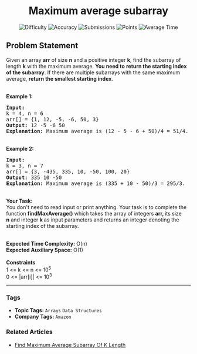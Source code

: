 <h1 align="center">Maximum average subarray</h1>

<p align="center">
  <img alt="Difficulty" title="Difficulty" src="https://custom-icon-badges.demolab.com/badge/Difficulty: Easy-1F222E?style=for-the-badge&logoColor=white&logo=fire"/>
  <img alt="Accuracy" title="Accuracy" src="https://custom-icon-badges.demolab.com/badge/Accuracy: 42.11%25-1F222E?style=for-the-badge&logoColor=white&logo=target"/>
  <img alt="Submissions" title="Submissions" src="https://custom-icon-badges.demolab.com/badge/Submissions: 15K+-1F222E?style=for-the-badge&logoColor=white&logo=repo"/>
  <img alt="Points" title="Points" src="https://custom-icon-badges.demolab.com/badge/Points: 2-1F222E?style=for-the-badge&logoColor=white&logo=award"/>
  <img alt="Average Time" title="Average Time" src="https://custom-icon-badges.demolab.com/badge/Average%20Time: N/A-1F222E?style=for-the-badge&logoColor=white&logo=clock"/>
</p>

## Problem Statement

Given an array <b>a</b><b>rr</b> of size <b>n</b> and a positive integer <b>k</b>, find the subarray of length <b>k</b> with the maximum average. <b>You need to</b> <b>return the starting index of the subarray</b>. If there are multiple subarrays with the same maximum average, <b>return the smallest starting index</b>.

<br><b>Example 1:</b>

<pre><b>Input:
</b>k = 4, n = 6
arr[] = {1, 12, -5, -6, 50, 3}
<b>Output:</b> 12 -5 -6 50
<b>Explanation:</b> Maximum average is (12 - 5 - 6 + 50)/4 = 51/4.</pre>

<br><b>Example 2:</b>

<pre><b>Input:
</b>k = 3, n = 7
arr[] = {3, -435, 335, 10, -50, 100, 20}
<b>Output:</b> 335 10 -50
<b>Explanation:</b> Maximum average is (335 + 10 - 50)/3 = 295/3.
</pre>

<br><b>Your Task:</b><br>You don't need to read input or print anything. Your task is to complete the function <b>findMaxAverage()</b> which takes the array of integers <b>arr, </b>its size <b>n</b> and integer <b>k </b>as input parameters and returns an integer denoting the starting index of the subarray.

<br><b>Expected Time Complexity:</b> O(n)<br><b>Expected Auxiliary Space:</b> O(1)<br><br><b>Constraints</b><br>1 <= k <= n <= 10<sup>5</sup><br>0 <= |arr[i]| <= 10<sup>3</sup>


<hr>

### Tags
- **Topic Tags:** `Arrays` `Data Structures`
- **Company Tags:** `Amazon`

### Related Articles
- [Find Maximum Average Subarray Of K Length](https://www.geeksforgeeks.org/find-maximum-average-subarray-of-k-length/)

